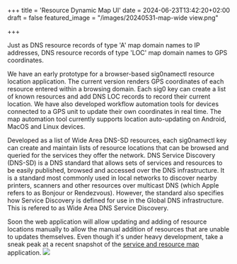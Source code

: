 +++
title = 'Resource Dynamic Map UI'
date = 2024-06-23T13:42:20+02:00
draft = false
featured_image = "/images/20240531-map-wide view.png"

+++

Just as DNS resource records of type 'A' map domain names to IP addresses, DNS resource records of type 'LOC' map domain names to GPS coordinates.


We have an early prototype for a browser-based sig0namectl resource location application. The current version renders GPS coordinates of each resource entered within a browsing domain. Each sig0 key can create a list of known resources and add DNS LOC records to record their current location. We have also developed workflow automation tools for devices connected to a GPS unit to update their own coordinates in real time. The map automation tool currently supports location auto-updating on Android, MacOS and Linux devices.

Developed as a list of Wide Area DNS-SD resources, each sig0namectl key can create and maintain lists of resource locations that can be browsed and queried for the services they offer the network. DNS Service Discovery (DNS-SD) is a DNS standard that allows sets of services and resources to be easily published, browsed and accessed over the DNS infrastructure. It is a standard most commonly used in local networks to discover nearby printers, scanners and other resources over multicast DNS (which Apple refers to as Bonjour or Rendezvous). However, the standard also specifies how Service Discovery is defined for use in the Global DNS infrastructure. This is refered to as Wide Area DNS Service Discovery.

Soon the web application will allow updating and adding of resource locations manually to allow the manual addition of resources that are unable to updates themselves. Even though it's under heavy development, take a sneak peak at a recent snapshot of the [service and resource map](https://sig0namectl.networkcommons.org/map.html) application.
<a href="https://sig0namectl.networkcommons.org/map.html">
  <img class="special-img-class" src="/images/20240531-map-close view.png" />
</a>
